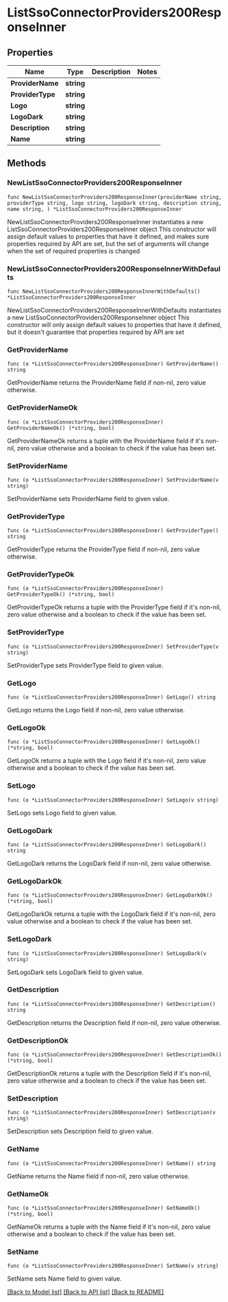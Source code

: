 # ListSsoConnectorProviders200ResponseInner

## Properties

Name | Type | Description | Notes
------------ | ------------- | ------------- | -------------
**ProviderName** | **string** |  | 
**ProviderType** | **string** |  | 
**Logo** | **string** |  | 
**LogoDark** | **string** |  | 
**Description** | **string** |  | 
**Name** | **string** |  | 

## Methods

### NewListSsoConnectorProviders200ResponseInner

`func NewListSsoConnectorProviders200ResponseInner(providerName string, providerType string, logo string, logoDark string, description string, name string, ) *ListSsoConnectorProviders200ResponseInner`

NewListSsoConnectorProviders200ResponseInner instantiates a new ListSsoConnectorProviders200ResponseInner object
This constructor will assign default values to properties that have it defined,
and makes sure properties required by API are set, but the set of arguments
will change when the set of required properties is changed

### NewListSsoConnectorProviders200ResponseInnerWithDefaults

`func NewListSsoConnectorProviders200ResponseInnerWithDefaults() *ListSsoConnectorProviders200ResponseInner`

NewListSsoConnectorProviders200ResponseInnerWithDefaults instantiates a new ListSsoConnectorProviders200ResponseInner object
This constructor will only assign default values to properties that have it defined,
but it doesn't guarantee that properties required by API are set

### GetProviderName

`func (o *ListSsoConnectorProviders200ResponseInner) GetProviderName() string`

GetProviderName returns the ProviderName field if non-nil, zero value otherwise.

### GetProviderNameOk

`func (o *ListSsoConnectorProviders200ResponseInner) GetProviderNameOk() (*string, bool)`

GetProviderNameOk returns a tuple with the ProviderName field if it's non-nil, zero value otherwise
and a boolean to check if the value has been set.

### SetProviderName

`func (o *ListSsoConnectorProviders200ResponseInner) SetProviderName(v string)`

SetProviderName sets ProviderName field to given value.


### GetProviderType

`func (o *ListSsoConnectorProviders200ResponseInner) GetProviderType() string`

GetProviderType returns the ProviderType field if non-nil, zero value otherwise.

### GetProviderTypeOk

`func (o *ListSsoConnectorProviders200ResponseInner) GetProviderTypeOk() (*string, bool)`

GetProviderTypeOk returns a tuple with the ProviderType field if it's non-nil, zero value otherwise
and a boolean to check if the value has been set.

### SetProviderType

`func (o *ListSsoConnectorProviders200ResponseInner) SetProviderType(v string)`

SetProviderType sets ProviderType field to given value.


### GetLogo

`func (o *ListSsoConnectorProviders200ResponseInner) GetLogo() string`

GetLogo returns the Logo field if non-nil, zero value otherwise.

### GetLogoOk

`func (o *ListSsoConnectorProviders200ResponseInner) GetLogoOk() (*string, bool)`

GetLogoOk returns a tuple with the Logo field if it's non-nil, zero value otherwise
and a boolean to check if the value has been set.

### SetLogo

`func (o *ListSsoConnectorProviders200ResponseInner) SetLogo(v string)`

SetLogo sets Logo field to given value.


### GetLogoDark

`func (o *ListSsoConnectorProviders200ResponseInner) GetLogoDark() string`

GetLogoDark returns the LogoDark field if non-nil, zero value otherwise.

### GetLogoDarkOk

`func (o *ListSsoConnectorProviders200ResponseInner) GetLogoDarkOk() (*string, bool)`

GetLogoDarkOk returns a tuple with the LogoDark field if it's non-nil, zero value otherwise
and a boolean to check if the value has been set.

### SetLogoDark

`func (o *ListSsoConnectorProviders200ResponseInner) SetLogoDark(v string)`

SetLogoDark sets LogoDark field to given value.


### GetDescription

`func (o *ListSsoConnectorProviders200ResponseInner) GetDescription() string`

GetDescription returns the Description field if non-nil, zero value otherwise.

### GetDescriptionOk

`func (o *ListSsoConnectorProviders200ResponseInner) GetDescriptionOk() (*string, bool)`

GetDescriptionOk returns a tuple with the Description field if it's non-nil, zero value otherwise
and a boolean to check if the value has been set.

### SetDescription

`func (o *ListSsoConnectorProviders200ResponseInner) SetDescription(v string)`

SetDescription sets Description field to given value.


### GetName

`func (o *ListSsoConnectorProviders200ResponseInner) GetName() string`

GetName returns the Name field if non-nil, zero value otherwise.

### GetNameOk

`func (o *ListSsoConnectorProviders200ResponseInner) GetNameOk() (*string, bool)`

GetNameOk returns a tuple with the Name field if it's non-nil, zero value otherwise
and a boolean to check if the value has been set.

### SetName

`func (o *ListSsoConnectorProviders200ResponseInner) SetName(v string)`

SetName sets Name field to given value.



[[Back to Model list]](../README.md#documentation-for-models) [[Back to API list]](../README.md#documentation-for-api-endpoints) [[Back to README]](../README.md)


